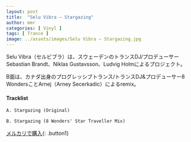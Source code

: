 ```yaml
---
layout: post
title:  "Selu Vibra – Stargazing"
author: mmr
categories: [ Vinyl ]
tags: [ Trance ]
image: ../assets/images/Selu Vibra – Stargazing.jpg
---
```


Selu Vibra（セルビブラ）は、スウェーデンのトランスDJ/プロデューサーSebastian Brandt、Niklas Gustavsson、Ludvig Holmによるプロジェクト。

B面は、カナダ出身のプログレッシブトランス/トランスDJ&プロデューサー8 WondersことArnej（Arney Secerkadic）によるremix。

#### Tracklist
```md
A. Stargazing (Original)

B. Stargazing (8 Wonders' Star Traveller Mix)
```

[メルカリで購入](https://jp.mercari.com/item/m85964325673?afid=6142608987){: .button1}

